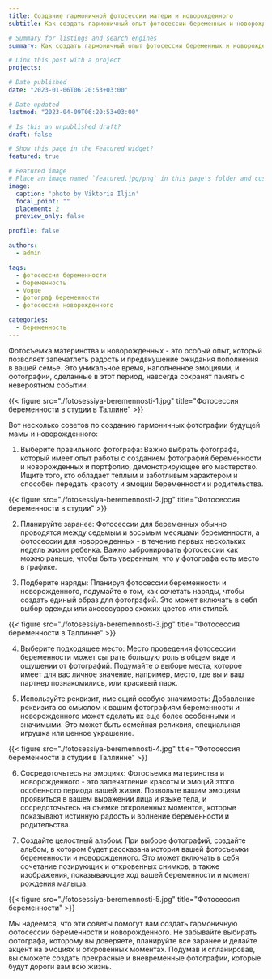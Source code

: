```yaml
---
title: Создание гармоничной фотосессии матери и новорожденного
subtitle: Как создать гармоничный опыт фотосессии беременных и новорожденных

# Summary for listings and search engines
summary: Как создать гармоничный опыт фотосессии беременных и новорожденных

# Link this post with a project
projects: 

# Date published
date: "2023-01-06T06:20:53+03:00"

# Date updated
lastmod: "2023-04-09T06:20:53+03:00"

# Is this an unpublished draft?
draft: false

# Show this page in the Featured widget?
featured: true

# Featured image
# Place an image named `featured.jpg/png` in this page's folder and customize its options here.
image:
  caption: 'photo by Viktoria Iljin'
  focal_point: ""
  placement: 2
  preview_only: false

profile: false

authors:
  - admin

tags:
  - фотосессия беременности
  - беременность
  - Vogue
  - фотограф беременности
  - фотосессия новорожденного

categories:
  - беременность
---
```

Фотосъемка материнства и новорожденных - это особый опыт, который позволяет запечатлеть радость и предвкушение ожидания пополнения в вашей семье. Это уникальное время, наполненное эмоциями, и фотографии, сделанные в этот период, навсегда сохранят память о невероятном событии. 

{{< figure src="./fotosessiya-beremennosti-1.jpg" title="Фотосессия беременности в студии в Таллине" >}}

Вот несколько советов по созданию гармоничных фотографии будущей мамы и новорожденного:

1. Выберите правильного фотографа: Важно выбрать фотографа, который имеет опыт работы с созданием фотографий беременности и новорожденных и портфолио, демонстрирующее его мастерство. Ищите того, кто обладает теплым и заботливым характером и способен передать красоту и эмоции беременности и родительства.

{{< figure src="./fotosessiya-beremennosti-2.jpg" title="Фотосессия беременности в студии" >}}

2. Планируйте заранее: Фотосессии для беременных обычно проводятся между седьмым и восьмым месяцами беременности, а фотосессии для новорожденных - в течение первых нескольких недель жизни ребенка. Важно забронировать фотосессии как можно раньше, чтобы быть уверенным, что у фотографа есть место в графике.

3. Подберите наряды: Планируя фотосессии беременности и новорожденного, подумайте о том, как сочетать наряды, чтобы создать единый образ для фотографий. Это может включать в себя выбор одежды или аксессуаров схожих цветов или стилей.

{{< figure src="./fotosessiya-beremennosti-3.jpg" title="Фотосессия беременности в Таллинне" >}}

4. Выберите подходящее место: Место проведения фотосессии беременности может сыграть большую роль в общем виде и ощущении от фотографий. Подумайте о выборе места, которое имеет для вас личное значение, например, место, где вы и ваш партнер познакомились, или красивый парк.

5. Используйте реквизит, имеющий особую значимость: Добавление реквизита со смыслом к вашим фотографиям беременности и новорожденного может сделать их еще более особенными и значимыми. Это может быть семейная реликвия, специальная игрушка или ценное украшение.

{{< figure src="./fotosessiya-beremennosti-4.jpg" title="Фотосессия беременности в студии в Таллинне" >}}

6. Сосредоточьтесь на эмоциях: Фотосъемка материнства и новорожденного - это запечатление красоты и эмоций этого особенного периода вашей жизни. Позвольте вашим эмоциям проявиться в вашем выражении лица и языке тела, и сосредоточьтесь на съемке откровенных моментов, которые показывают истинную радость и волнение беременности и родительства.

7. Создайте целостный альбом: При выборе фотографий, создайте альбом, в котором будет рассказана история вашей фотосъемки беременности и новорожденного. Это может включать в себя сочетание позирующих и откровенных снимков, а также изображения, показывающие ход вашей беременности и момент рождения малыша.

{{< figure src="./fotosessiya-beremennosti-5.jpg" title="Фотосессия беременности" >}}

Мы надеемся, что эти советы помогут вам создать гармоничную фотосессии беременности и новорожденного. Не забывайте выбирать фотографа, которому вы доверяете, планируйте все заранее и делайте акцент на эмоциях и откровенных моментах. Подумав и спланировав, вы сможете создать прекрасные и вневременные фотографии, которые будут дороги вам всю жизнь.